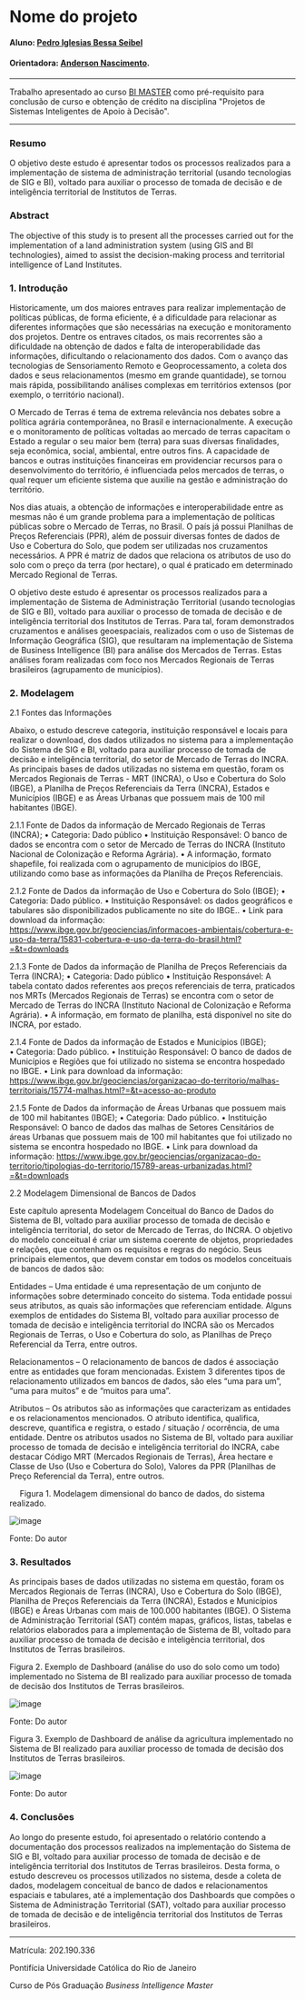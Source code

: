 <!-- antes de enviar a versão final, solicitamos que todos os comentários, colocados para orientação ao aluno, sejam removidos do arquivo -->
# Nome do projeto

#### Aluno: [Pedro Iglesias Bessa Seibel]([https://github.com/Pedro-Seibel])
#### Orientadora: [Anderson Nascimento](https://github.com/insightds).

---

Trabalho apresentado ao curso [BI MASTER](https://ica.puc-rio.ai/bi-master) como pré-requisito para conclusão de curso e obtenção de crédito na disciplina "Projetos de Sistemas Inteligentes de Apoio à Decisão".

<!-- para os links a seguir, caso os arquivos estejam no mesmo repositório que este README, não há necessidade de incluir o link completo: basta incluir o nome do arquivo, com extensão, que o GitHub completa o link corretamente -->

---

### Resumo

<!-- trocar o texto abaixo pelo resumo do trabalho, em português -->

O objetivo deste estudo é apresentar todos os processos realizados para a implementação de sistema de administração territorial (usando tecnologias de SIG e BI), voltado para auxiliar o processo de tomada de decisão e de inteligência territorial de Institutos de Terras.

### Abstract <!-- Opcional! Caso não aplicável, remover esta seção -->

<!-- trocar o texto abaixo pelo resumo do trabalho, em inglês -->

The objective of this study is to present all the processes carried out for the implementation of a land administration system (using GIS and BI technologies), aimed to assist the decision-making process and territorial intelligence of Land Institutes.

### 1. Introdução

Historicamente, um dos maiores entraves para realizar implementação de políticas públicas, de forma eficiente, é a dificuldade para relacionar as diferentes informações que são necessárias na execução e monitoramento dos projetos. Dentre os entraves citados, os mais recorrentes são a dificuldade na obtenção de dados e falta de interoperabilidade das informações, dificultando o relacionamento dos dados. Com o avanço das tecnologias de Sensoriamento Remoto e Geoprocessamento, a coleta dos dados e seus relacionamentos (mesmo em grande quantidade), se tornou mais rápida, possibilitando análises complexas em territórios extensos (por exemplo, o território nacional). 

O Mercado de Terras é tema de extrema relevância nos debates sobre a política agrária contemporânea, no Brasil e internacionalmente. A execução e o monitoramento de políticas voltadas ao mercado de terras capacitam o Estado a regular o seu maior bem (terra) para suas diversas finalidades, seja econômica, social, ambiental, entre outros fins. A capacidade de bancos e outras instituições financeiras em providenciar recursos para o desenvolvimento do território, é influenciada pelos mercados de terras, o qual requer um eficiente sistema que auxilie na gestão e administração do território.

Nos dias atuais, a obtenção de informações e interoperabilidade entre as mesmas não é um grande problema para a implementação de políticas públicas sobre o Mercado de Terras, no Brasil. O país já possui Planilhas de Preços Referenciais (PPR), além de possuir diversas fontes de dados de Uso e Cobertura do Solo, que podem ser utilizadas nos cruzamentos necessários. A PPR é matriz de dados que relaciona os atributos de uso do solo com o preço da terra (por hectare), o qual é praticado em determinado Mercado Regional de Terras.

O objetivo deste estudo é apresentar os processos realizados para a implementação de Sistema de Administração Territorial (usando tecnologias de SIG e BI), voltado para auxiliar o processo de tomada de decisão e de inteligência territorial dos Institutos de Terras. Para tal, foram demonstrados cruzamentos e análises geoespaciais, realizados com o uso de Sistemas de Informação Geográfica (SIG), que resultaram na implementação de Sistema de Business Intelligence (BI) para análise dos Mercados de Terras. Estas análises foram realizadas com foco nos Mercados Regionais de Terras brasileiros (agrupamento de municípios).

### 2. Modelagem

2.1 Fontes das Informações

Abaixo, o estudo descreve categoria, instituição responsável e locais para realizar o download, dos dados utilizados no sistema para a implementação do Sistema de SIG e BI, voltado para auxiliar processo de tomada de decisão e inteligência territorial, do setor de Mercado de Terras do INCRA. As principais bases de dados utilizadas no sistema em questão, foram os Mercados Regionais de Terras - MRT (INCRA), o Uso e Cobertura do Solo (IBGE), a Planilha de Preços Referenciais da Terra (INCRA), Estados e Municípios (IBGE) e as Áreas Urbanas que possuem mais de 100 mil habitantes (IBGE).

2.1.1 Fonte de Dados da informação de Mercado Regionais de Terras (INCRA);
•	Categoria: Dado público
•	Instituição Responsável: O banco de dados se encontra com o setor de Mercado de Terras do INCRA (Instituto Nacional de Colonização e Reforma Agrária).
•	A informação, formato shapefile, foi realizada com o agrupamento de municípios do IBGE, utilizando como base as informações da Planilha de Preços Referenciais.

2.1.2 Fonte de Dados da informação de Uso e Cobertura do Solo (IBGE);
•	Categoria: Dado público.
•	Instituição Responsável: os dados geográficos e tabulares são disponibilizados publicamente no site do IBGE..
•	Link para download da informação:
	https://www.ibge.gov.br/geociencias/informacoes-ambientais/cobertura-e-uso-da-terra/15831-cobertura-e-uso-da-terra-do-brasil.html?=&t=downloads

2.1.3 Fonte de Dados da informação de Planilha de Preços Referenciais da Terra (INCRA);
•	Categoria: Dado público
•	Instituição Responsável: A tabela contato dados referentes aos preços referenciais de terra, praticados nos MRTs (Mercados Regionais de Terras) se encontra com o setor de Mercado de Terras do INCRA (Instituto Nacional de Colonização e Reforma Agrária).
•	A informação, em formato de planilha, está disponível no site do INCRA, por estado.

2.1.4 Fonte de Dados da informação de Estados e Municípios (IBGE);  
•	Categoria: Dado público.
•	Instituição Responsável: O banco de dados de Municípios e Regiões que foi utilizado no sistema se encontra hospedado no IBGE.
•	Link para download da informação:
	https://www.ibge.gov.br/geociencias/organizacao-do-territorio/malhas-territoriais/15774-malhas.html?=&t=acesso-ao-produto

2.1.5 Fonte de Dados da informação de Áreas Urbanas que possuem mais de 100 mil habitantes (IBGE);
•	Categoria: Dado público.
•	Instituição Responsável: O banco de dados das malhas de Setores Censitários de áreas Urbanas que possuem mais de 100 mil habitantes que foi utilizado no sistema se encontra hospedado no IBGE.
•	Link para download da informação:
	https://www.ibge.gov.br/geociencias/organizacao-do-territorio/tipologias-do-territorio/15789-areas-urbanizadas.html?=&t=downloads

2.2 Modelagem Dimensional de Bancos de Dados

Este capítulo apresenta Modelagem Conceitual do Banco de Dados do Sistema de BI, voltado para auxiliar processo de tomada de decisão e inteligência territorial, do setor de Mercado de Terras, do INCRA. O objetivo do modelo conceitual é criar um sistema coerente de objetos, propriedades e relações, que contenham os requisitos e regras do negócio. Seus principais elementos, que devem constar em todos os modelos conceituais de bancos de dados são:

Entidades – Uma entidade é uma representação de um conjunto de informações sobre determinado conceito do sistema. Toda entidade possui seus atributos, as quais são informações que referenciam entidade. Alguns exemplos de entidades do Sistema BI, voltado para auxiliar processo de tomada de decisão e inteligência territorial do INCRA são os Mercados Regionais de Terras, o Uso e Cobertura do solo, as Planilhas de Preço Referencial da Terra, entre outros.

Relacionamentos – O relacionamento de bancos de dados é associação entre as entidades que foram mencionadas. Existem 3 diferentes tipos de relacionamento utilizados em bancos de dados, são eles “uma para um”, “uma para muitos” e de “muitos para uma”.

Atributos – Os atributos são as informações que caracterizam as entidades e os relacionamentos mencionados. O atributo identifica, qualifica, descreve, quantifica e registra, o estado / situação / ocorrência, de uma entidade. Dentre os atributos usados no Sistema de BI, voltado para auxiliar processo de tomada de decisão e inteligência territorial do INCRA, cabe destacar Código MRT (Mercados Regionais de Terras), Área hectare e Classe de Uso (Uso e Cobertura do Solo), Valores da PPR (Planilhas de Preço Referencial da Terra), entre outros.

 
Figura 1. Modelagem dimensional do banco de dados, do sistema realizado.

![image](https://user-images.githubusercontent.com/114953233/193696470-e7369c3c-d307-4cb7-a5f7-6f9a00631a24.png)

Fonte: Do autor

### 3. Resultados

As principais bases de dados utilizadas no sistema em questão, foram os Mercados Regionais de Terras (INCRA), Uso e Cobertura do Solo (IBGE), Planilha de Preços Referenciais da Terra (INCRA), Estados e Municípios (IBGE) e Áreas Urbanas com mais de 100.000 habitantes (IBGE). O Sistema de Administração Territorial (SAT) contém mapas, gráficos, listas, tabelas e relatórios elaborados para a implementação de Sistema de BI, voltado para auxiliar processo de tomada de decisão e inteligência territorial, dos Institutos de Terras brasileiros.

Figura 2. Exemplo de Dashboard (análise do uso do solo como um todo) implementado no Sistema de BI realizado para auxiliar processo de tomada de decisão dos Institutos de Terras brasileiros.

![image](https://user-images.githubusercontent.com/114953233/193697322-fde53060-b2c0-440f-9f0b-395eda4488c3.png)

Fonte: Do autor

Figura 3. Exemplo de Dashboard de análise da agricultura implementado no Sistema de BI realizado para auxiliar processo de tomada de decisão dos Institutos de Terras brasileiros.

![image](https://user-images.githubusercontent.com/114953233/193697669-2b46182b-14a8-4f48-a2e1-06a44a5d5d8d.png)

Fonte: Do autor


### 4. Conclusões

Ao longo do presente estudo, foi apresentado o relatório contendo a documentação dos processos realizados na implementação do Sistema de SIG e BI, voltado para auxiliar processo de tomada de decisão e de inteligência territorial dos Institutos de Terras brasileiros. Desta forma, o estudo descreveu os processos utilizados no sistema, desde a coleta de dados, modelagem conceitual de banco de dados e relacionamentos espaciais e tabulares, até a implementação dos Dashboards que compões o Sistema de Administração Territorial (SAT), voltado para auxiliar processo de tomada de decisão e de inteligência territorial dos Institutos de Terras brasileiros.

---

Matrícula: 202.190.336

Pontifícia Universidade Católica do Rio de Janeiro

Curso de Pós Graduação *Business Intelligence Master*
